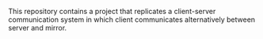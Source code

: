 This repository contains a project that replicates a client-server communication system in which client communicates alternatively between server and mirror.
